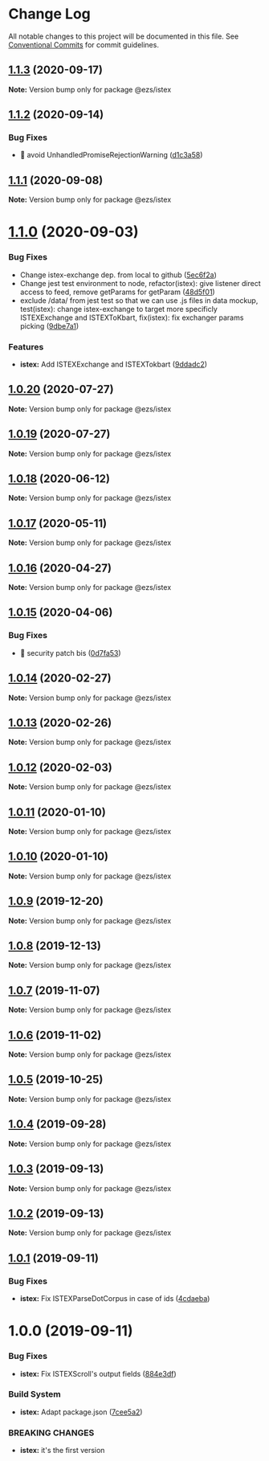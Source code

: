 # Change Log

All notable changes to this project will be documented in this file.
See [Conventional Commits](https://conventionalcommits.org) for commit guidelines.

## [1.1.3](https://github.com/Inist-CNRS/ezs/compare/@ezs/istex@1.1.2...@ezs/istex@1.1.3) (2020-09-17)

**Note:** Version bump only for package @ezs/istex





## [1.1.2](https://github.com/Inist-CNRS/ezs/compare/@ezs/istex@1.1.1...@ezs/istex@1.1.2) (2020-09-14)


### Bug Fixes

* 🐛 avoid UnhandledPromiseRejectionWarning ([d1c3a58](https://github.com/Inist-CNRS/ezs/commit/d1c3a58f006290b980378d026eee0f091ec7fa07))





## [1.1.1](https://github.com/Inist-CNRS/ezs/compare/@ezs/istex@1.1.0...@ezs/istex@1.1.1) (2020-09-08)

**Note:** Version bump only for package @ezs/istex





# [1.1.0](https://github.com/Inist-CNRS/ezs/compare/@ezs/istex@1.0.20...@ezs/istex@1.1.0) (2020-09-03)


### Bug Fixes

* Change istex-exchange dep. from local to github ([5ec6f2a](https://github.com/Inist-CNRS/ezs/commit/5ec6f2a9e30cfa771bbee6ac1b1de2f5d361dd4b))
* Change jest test environment to node, refactor(istex): give listener direct access to feed, remove getParams for getParam ([48d5f01](https://github.com/Inist-CNRS/ezs/commit/48d5f0144b2887fbe093c1dbae8694c82771c5e6))
* exclude /data/ from jest test so that we can use .js files in data mockup, test(istex): change istex-exchange to target more specificly ISTEXExchange and ISTEXToKbart, fix(istex): fix exchanger params picking ([9dbe7a1](https://github.com/Inist-CNRS/ezs/commit/9dbe7a14983b3b993ee19b9493e6e35813403504))


### Features

* **istex:** Add ISTEXExchange and ISTEXTokbart ([9ddadc2](https://github.com/Inist-CNRS/ezs/commit/9ddadc246fb7ab2ca39ec1471453f3ae8fbc6c11))





## [1.0.20](https://github.com/Inist-CNRS/ezs/compare/@ezs/istex@1.0.19...@ezs/istex@1.0.20) (2020-07-27)

**Note:** Version bump only for package @ezs/istex





## [1.0.19](https://github.com/Inist-CNRS/ezs/compare/@ezs/istex@1.0.18...@ezs/istex@1.0.19) (2020-07-27)

**Note:** Version bump only for package @ezs/istex





## [1.0.18](https://github.com/Inist-CNRS/ezs/compare/@ezs/istex@1.0.17...@ezs/istex@1.0.18) (2020-06-12)

**Note:** Version bump only for package @ezs/istex





## [1.0.17](https://github.com/Inist-CNRS/ezs/compare/@ezs/istex@1.0.16...@ezs/istex@1.0.17) (2020-05-11)

**Note:** Version bump only for package @ezs/istex





## [1.0.16](https://github.com/Inist-CNRS/ezs/compare/@ezs/istex@1.0.15...@ezs/istex@1.0.16) (2020-04-27)

**Note:** Version bump only for package @ezs/istex





## [1.0.15](https://github.com/Inist-CNRS/ezs/compare/@ezs/istex@1.0.14...@ezs/istex@1.0.15) (2020-04-06)


### Bug Fixes

* 🐛 security patch bis ([0d7fa53](https://github.com/Inist-CNRS/ezs/commit/0d7fa5303ab68ea12be77b77fd21fbb4c4fbc943))





## [1.0.14](https://github.com/Inist-CNRS/ezs/compare/@ezs/istex@1.0.13...@ezs/istex@1.0.14) (2020-02-27)

**Note:** Version bump only for package @ezs/istex





## [1.0.13](https://github.com/Inist-CNRS/ezs/compare/@ezs/istex@1.0.12...@ezs/istex@1.0.13) (2020-02-26)

**Note:** Version bump only for package @ezs/istex





## [1.0.12](https://github.com/Inist-CNRS/ezs/compare/@ezs/istex@1.0.11...@ezs/istex@1.0.12) (2020-02-03)

**Note:** Version bump only for package @ezs/istex





## [1.0.11](https://github.com/Inist-CNRS/ezs/compare/@ezs/istex@1.0.9...@ezs/istex@1.0.11) (2020-01-10)

**Note:** Version bump only for package @ezs/istex





## [1.0.10](https://github.com/Inist-CNRS/ezs/compare/@ezs/istex@1.0.9...@ezs/istex@1.0.10) (2020-01-10)

**Note:** Version bump only for package @ezs/istex





## [1.0.9](https://github.com/Inist-CNRS/ezs/compare/@ezs/istex@1.0.8...@ezs/istex@1.0.9) (2019-12-20)

**Note:** Version bump only for package @ezs/istex





## [1.0.8](https://github.com/Inist-CNRS/ezs/compare/@ezs/istex@1.0.7...@ezs/istex@1.0.8) (2019-12-13)

**Note:** Version bump only for package @ezs/istex





## [1.0.7](https://github.com/Inist-CNRS/ezs/compare/@ezs/istex@1.0.6...@ezs/istex@1.0.7) (2019-11-07)

**Note:** Version bump only for package @ezs/istex





## [1.0.6](https://github.com/Inist-CNRS/ezs/compare/@ezs/istex@1.0.5...@ezs/istex@1.0.6) (2019-11-02)

**Note:** Version bump only for package @ezs/istex





## [1.0.5](https://github.com/Inist-CNRS/ezs/compare/@ezs/istex@1.0.4...@ezs/istex@1.0.5) (2019-10-25)

**Note:** Version bump only for package @ezs/istex





## [1.0.4](https://github.com/Inist-CNRS/ezs/compare/@ezs/istex@1.0.3...@ezs/istex@1.0.4) (2019-09-28)

**Note:** Version bump only for package @ezs/istex





## [1.0.3](https://github.com/Inist-CNRS/ezs/compare/@ezs/istex@1.0.2...@ezs/istex@1.0.3) (2019-09-13)

**Note:** Version bump only for package @ezs/istex





## [1.0.2](https://github.com/Inist-CNRS/ezs/compare/@ezs/istex@1.0.1...@ezs/istex@1.0.2) (2019-09-13)

**Note:** Version bump only for package @ezs/istex





## [1.0.1](https://github.com/Inist-CNRS/ezs/compare/@ezs/istex@1.0.0...@ezs/istex@1.0.1) (2019-09-11)


### Bug Fixes

* **istex:** Fix ISTEXParseDotCorpus in case of ids ([4cdaeba](https://github.com/Inist-CNRS/ezs/commit/4cdaeba))





# 1.0.0 (2019-09-11)


### Bug Fixes

* **istex:** Fix ISTEXScroll's output fields ([884e3df](https://github.com/Inist-CNRS/ezs/commit/884e3df))


### Build System

* **istex:** Adapt package.json ([7cee5a2](https://github.com/Inist-CNRS/ezs/commit/7cee5a2))


### BREAKING CHANGES

* **istex:** it's the first version
